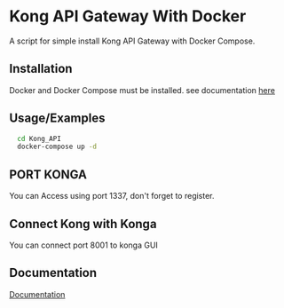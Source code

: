 
# Kong API Gateway With Docker

A script for simple install Kong API Gateway with Docker Compose.


## Installation

Docker and Docker Compose must be installed. see documentation 
[here](https://docs.docker.com/compose/install/)

## Usage/Examples
 
```bash
  cd Kong_API
  docker-compose up -d
```

## PORT KONGA
You can Access using port 1337, don't forget to register.

## Connect Kong with Konga
You can connect port 8001 to konga GUI


## Documentation

[Documentation](https://docs.konghq.com/)

